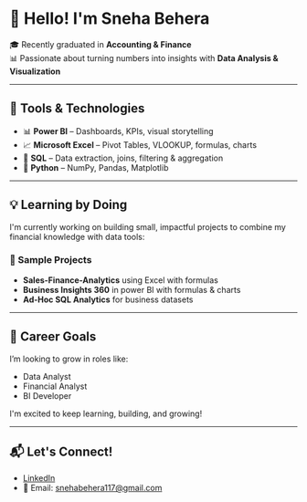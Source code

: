 
# 👋 Hello! I'm Sneha Behera

🎓 Recently graduated in **Accounting & Finance**  
📊 Passionate about turning numbers into insights with **Data Analysis & Visualization**  

---

## 🧰 Tools & Technologies

- 📊 **Power BI** – Dashboards, KPIs, visual storytelling
- 📈 **Microsoft Excel** – Pivot Tables, VLOOKUP, formulas, charts
- 💾 **SQL** – Data extraction, joins, filtering & aggregation
- 🐍 **Python** – NumPy, Pandas, Matplotlib

---

## 💡 Learning by Doing

I'm currently working on building small, impactful projects to combine my financial knowledge with data tools:

### 📌 Sample Projects
- **Sales-Finance-Analytics** using Excel with formulas
- **Business Insights 360** in power BI with formulas & charts  
- **Ad-Hoc SQL Analytics** for business datasets  


---

## 🎯 Career Goals

I’m looking to grow in roles like:
- Data Analyst
- Financial Analyst 
- BI Developer 

I'm excited to keep learning, building, and growing!

---

## 📬 Let's Connect!

- [LinkedIn](https://www.linkedin.com/in/snehabehera/) 
- 📧 Email: snehabehera117@gmail.com
